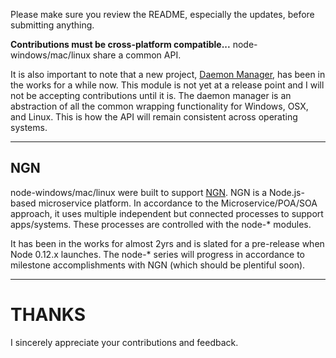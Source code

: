 Please make sure you review the README, especially the updates, before submitting anything.

**Contributions must be cross-platform compatible...** node-windows/mac/linux share a common API.

It is also important to note that a new project, [Daemon Manager](http://github.com/coreybutler/daemon-manager), has been in the 
works for a while now. This module is not yet at a release point and I will not be accepting contributions until it is. The
daemon manager is an abstraction of all the common wrapping functionality for Windows, OSX, and Linux. This is how the API
will remain consistent across operating systems.

---

## NGN

node-windows/mac/linux were built to support [NGN](http://github.com/nodengn). NGN is a Node.js-based microservice platform.
In accordance to the Microservice/POA/SOA approach, it uses multiple independent but connected processes to support apps/systems.
These processes are controlled with the node-* modules.

It has been in the works for almost 2yrs and is slated for a pre-release when Node 0.12.x launches. The node-* series
will progress in accordance to milestone accomplishments with NGN (which should be plentiful soon).

---

# THANKS

I sincerely appreciate your contributions and feedback.
